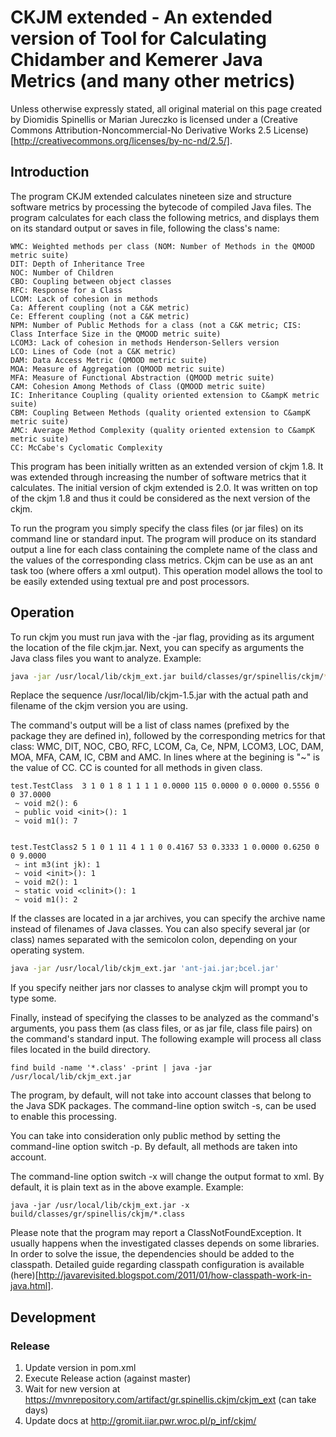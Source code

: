 # CKJM extended - An extended version of Tool for Calculating Chidamber and Kemerer Java Metrics (and many other metrics)

Unless otherwise expressly stated, all original material on this page created by Diomidis Spinellis or Marian Jureczko is licensed under a (Creative Commons Attribution-Noncommercial-No Derivative Works 2.5 License)[http://creativecommons.org/licenses/by-nc-nd/2.5/].

## Introduction

The program CKJM extended calculates nineteen size and structure software metrics by processing the bytecode of compiled Java files.
The program calculates for each class the following metrics, and displays them on its standard output or saves in file, following the class's name:

    WMC: Weighted methods per class (NOM: Number of Methods in the QMOOD metric suite)
    DIT: Depth of Inheritance Tree
    NOC: Number of Children
    CBO: Coupling between object classes
    RFC: Response for a Class
    LCOM: Lack of cohesion in methods
    Ca: Afferent coupling (not a C&K metric)
    Ce: Efferent coupling (not a C&K metric)
    NPM: Number of Public Methods for a class (not a C&K metric; CIS: Class Interface Size in the QMOOD metric suite)
    LCOM3: Lack of cohesion in methods Henderson-Sellers version
    LCO: Lines of Code (not a C&K metric)
    DAM: Data Access Metric (QMOOD metric suite)
    MOA: Measure of Aggregation (QMOOD metric suite)
    MFA: Measure of Functional Abstraction (QMOOD metric suite)
    CAM: Cohesion Among Methods of Class (QMOOD metric suite)
    IC: Inheritance Coupling (quality oriented extension to C&ampK metric suite)
    CBM: Coupling Between Methods (quality oriented extension to C&ampK metric suite)
    AMC: Average Method Complexity (quality oriented extension to C&ampK metric suite)
    CC: McCabe's Cyclomatic Complexity

This program has been initially written as an extended version of ckjm 1.8. 
It was extended through increasing the number of software metrics that it calculates. 
The initial version of ckjm extended is 2.0. 
It was written on top of the ckjm 1.8 and thus it could be considered as the next version of the ckjm.

To run the program you simply specify the class files (or jar files) on its command line or standard input. 
The program will produce on its standard output a line for each class containing the complete name of the class and the values of the corresponding class metrics. 
Ckjm can be use as an ant task too (where offers a xml output). This operation model allows the tool to be easily extended using textual pre and post processors.

## Operation

To run ckjm you must run java with the -jar flag, providing as its argument the location of the file ckjm.jar. 
Next, you can specify as arguments the Java class files you want to analyze.
Example:
```bash
java -jar /usr/local/lib/ckjm_ext.jar build/classes/gr/spinellis/ckjm/*.class
```
Replace the sequence /usr/local/lib/ckjm-1.5.jar with the actual path and filename of the ckjm version you are using.

The command's output will be a list of class names (prefixed by the package they are defined in), followed by the corresponding metrics for that class: WMC, DIT, NOC, CBO, RFC, LCOM, Ca, Ce, NPM, LCOM3, LOC, DAM, MOA, MFA, CAM, IC, CBM and AMC.
In lines where at the begining is "~" is the value of CC. 
CC is counted for all methods in given class.
```
test.TestClass  3 1 0 1 8 1 1 1 1 0.0000 115 0.0000 0 0.0000 0.5556 0 0 37.0000
 ~ void m2(): 6
 ~ public void <init>(): 1
 ~ void m1(): 7


test.TestClass2 5 1 0 1 11 4 1 1 0 0.4167 53 0.3333 1 0.0000 0.6250 0 0 9.0000
 ~ int m3(int jk): 1
 ~ void <init>(): 1
 ~ void m2(): 1
 ~ static void <clinit>(): 1
 ~ void m1(): 2
```

If the classes are located in a jar archives, you can specify the archive name instead of filenames of Java classes. 
You can also specify several jar (or class) names separated with the semicolon colon, depending on your operating system.
```bash
java -jar /usr/local/lib/ckjm_ext.jar 'ant-jai.jar;bcel.jar'
```

If you specify neither jars nor classes to analyse ckjm will prompt you to type some.

Finally, instead of specifying the classes to be analyzed as the command's arguments, you pass them (as class files, or as jar file, class file pairs) on the command's standard input. 
The following example will process all class files located in the build directory.

```
find build -name '*.class' -print | java -jar /usr/local/lib/ckjm_ext.jar
```

The program, by default, will not take into account classes that belong to the Java SDK packages. 
The command-line option switch -s, can be used to enable this processing.

You can take into consideration only public method by setting the command-line option switch -p. 
By default, all methods are taken into account.

The command-line option switch -x will change the output format to xml. 
By default, it is plain text as in the above example.
Example:
```
java -jar /usr/local/lib/ckjm_ext.jar -x build/classes/gr/spinellis/ckjm/*.class
```

Please note that the program may report a ClassNotFoundException. 
It usually happens when the investigated classes depends on some libraries. 
In order to solve the issue, the dependencies should be added to the classpath. 
Detailed guide regarding classpath configuration is available (here)[http://javarevisited.blogspot.com/2011/01/how-classpath-work-in-java.html].

## Development

### Release
1. Update version in pom.xml
2. Execute Release action (against master)
3. Wait for new version at https://mvnrepository.com/artifact/gr.spinellis.ckjm/ckjm_ext (can take days)
4. Update docs at http://gromit.iiar.pwr.wroc.pl/p_inf/ckjm/
